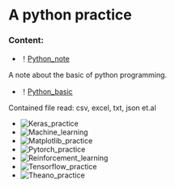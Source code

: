 # A python practice

### Content:
- ！[Python_note](https://github.com/roguesir/Python-practice/blob/master/python_note/Python_basic.pdf)

A note about the basic of python programming.

- ！[Python_basic](https://github.com/roguesir/Python-practice/tree/master/python_basic)

Contained file read: csv, excel, txt, json et.al

- ![Keras_practice](https://github.com/roguesir/Python-practice/tree/master/keras_practice)
- ![Machine_learning](https://github.com/roguesir/Python-practice/tree/master/machine_learning)
- ![Matplotlib_practice](https://github.com/roguesir/Python-practice/tree/master/matplotlib_practice)
- ![Pytorch_practice](https://github.com/roguesir/Python-practice/tree/master/pytorch_practice)
- ![Reinforcement_learning](https://github.com/roguesir/Python-practice/tree/master/reinforcement_learning)
- ![Tensorflow_practice](https://github.com/roguesir/Python-practice/tree/master/tensorflow_practice)
- ![Theano_practice](https://github.com/roguesir/Python-practice/tree/master/theano_practice)
